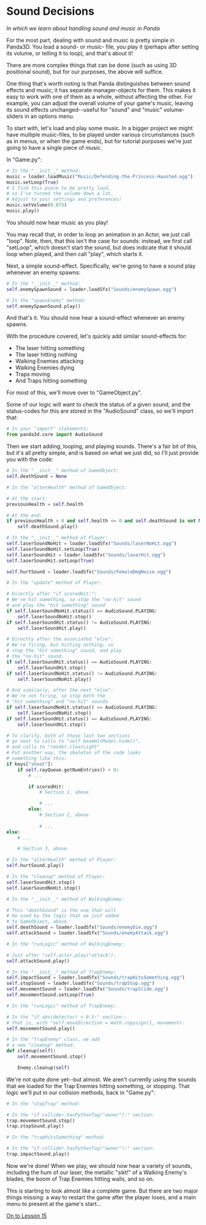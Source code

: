 Sound Decisions
=
_In which we learn about handling sound and music in Panda_

For the most part, dealing with sound and music is pretty simple in Panda3D. You load a sound- or music- file, you play it (perhaps after setting its volume, or telling it to loop), and that's about it!

There are more complex things that can be done (such as using 3D positional sound), but for our purposes, the above will suffice.

One thing that's worth noting is that Panda distinguishes between sound effects and music; it has separate manager-objects for them. This makes it easy to work with one of them as a whole, without affecting the other. For example, you can adjust the overall volume of your game's music, leaving its sound effects unchanged--useful for "sound" and "music" volume-sliders in an options menu.

To start with, let's load and play some music. In a bigger project we might have multiple music-files, to be played under various circumstances (such as in menus, or when the game ends), but for tutorial purposes we're just going to have a single piece of music.

In "Game.py":

```python
# In the "__init__" method:
music = loader.loadMusic("Music/Defending-the-Princess-Haunted.ogg")
music.setLoop(True)
# I find this piece to be pretty loud,
# so I've turned the volume down a lot.
# Adjust to your settings and preferences!
music.setVolume(0.075)
music.play()
```

You should now hear music as you play!

You may recall that, in order to loop an animation in an Actor, we just call "loop". Note, then, that this isn't the case for sounds: instead, we first call "setLoop", which doesn't start the sound, but does indicate that it should loop when played, and then call "play", which starts it.

Next, a simple sound-effect. Specifically, we're going to have a sound play whenever an enemy spawns:

```python
# In the "__init__" method:
self.enemySpawnSound = loader.loadSfx("Sounds/enemySpawn.ogg")
```

```python
# In the "spawnEnemy" method:
self.enemySpawnSound.play()
```

And that's it. You should now hear a sound-effect whenever an enemy spawns.

With the procedure covered, let's quickly add similar sound-effects for:
* The laser hitting something
* The laser hitting nothing
* Walking Enemies attacking
* Walking Enemies dying
* Traps moving
* And Traps hitting something

For most of this, we'll move over to "GameObject.py".

Some of our logic will want to check the status of a given sound, and the status-codes for this are stored in the "AudioSound" class, so we'll import that:

```python
# In your "import" statements:
from panda3d.core import AudioSound
```

Then we start adding, looping, and playing sounds. There's a fair bit of this, but it's all pretty simple, and is based on what we just did, so I'll just provide you with the code:

```python
# In the "__init__" method of GameObject:
self.deathSound = None
```

```python
# In the "alterHealth" method of GameObject:

# At the start:
previousHealth = self.health

# At the end:
if previousHealth > 0 and self.health <= 0 and self.deathSound is not None:
    self.deathSound.play()
```

```python
# In the "__init__" method of Player:
self.laserSoundNoHit = loader.loadSfx("Sounds/laserNoHit.ogg")
self.laserSoundNoHit.setLoop(True)
self.laserSoundHit = loader.loadSfx("Sounds/laserHit.ogg")
self.laserSoundHit.setLoop(True)

self.hurtSound = loader.loadSfx("Sounds/FemaleDmgNoise.ogg")
```

```python
# In the "update" method of Player:

# Directly after "if scoredHit:":
# We've hit something, so stop the "no-hit" sound
# and play the "hit something" sound
if self.laserSoundNoHit.status() == AudioSound.PLAYING:
    self.laserSoundNoHit.stop()
if self.laserSoundHit.status() != AudioSound.PLAYING:
    self.laserSoundHit.play()

# Directly after the associated "else":
# We're firing, but hitting nothing, so
# stop the "hit something" sound, and play
# the "no-hit" sound.
if self.laserSoundHit.status() == AudioSound.PLAYING:
    self.laserSoundHit.stop()
if self.laserSoundNoHit.status() != AudioSound.PLAYING:
    self.laserSoundNoHit.play()

# And similarly, after the next "else":
# We're not firing, so stop both the 
# "hit something" and "no-hit" sounds
if self.laserSoundNoHit.status() == AudioSound.PLAYING:
    self.laserSoundNoHit.stop()
if self.laserSoundHit.status() == AudioSound.PLAYING:
    self.laserSoundHit.stop()

# To clarify, both of those last two sections
# go next to calls to "self.beamHitModel.hide()",
# and calls to "render.clearLight"
# Put another way, the skeleton of the code looks
# something like this:
if keys["shoot"]:
    if self.rayQueue.getNumEntries() > 0:
        # ...

        if scoredHit:
            # Section 1, above

            # ...
        else:
            # Section 2, above
            
            # ...
else:
    # ...

    # Section 3, above.
```

```python
# In the "alterHealth" method of Player:
self.hurtSound.play()
```

```python
# In the "cleanup" method of Player:
self.laserSoundHit.stop()
self.laserSoundNoHit.stop()
```

```python
# In the "__init__" method of WalkingEnemy:

# This "deathSound" is the one that will
# be used by the logic that we just added
# to GameObject, above
self.deathSound = loader.loadSfx("Sounds/enemyDie.ogg")
self.attackSound = loader.loadSfx("Sounds/enemyAttack.ogg")
```

```python
# In the "runLogic" method of WalkingEnemy:

# Just after "self.actor.play("attack"):
self.attackSound.play()
```

```python
# In the "__init__" method of TrapEnemy:
self.impactSound = loader.loadSfx("Sounds/trapHitsSomething.ogg")
self.stopSound = loader.loadSfx("Sounds/trapStop.ogg")
self.movementSound = loader.loadSfx("Sounds/trapSlide.ogg")
self.movementSound.setLoop(True)
```

```python
# In the "runLogic" method of TrapEnemy:

# In the "if abs(detector) < 0.5:" section--
# that is, with "self.moveDirection = math.copysign(1, movement):
self.movementSound.play()
```

```python
# In the "TrapEnemy" class, we add
# a new "cleanup" method:
def cleanup(self):
    self.movementSound.stop()

    Enemy.cleanup(self)
```

We're not quite done yet--but almost. We aren't currently using the sounds that we loaded for the Trap Enemies hitting something, or stopping. That logic we'll put in our collision methods, back in "Game.py":

```python
# In the "stopTrap" method:

# In the "if collider.hasPythonTag("owner"):" section:
trap.movementSound.stop()
trap.stopSound.play()
```

```python
# In the "trapHitsSomething" method:

# In the "if collider.hasPythonTag("owner"):" section:
trap.impactSound.play()
```

Now we're done! When we play, we should now hear a variety of sounds, including the hum of our laser, the metallic "sikt!" of a Walking Enemy's blades, the boom of Trap Enemies hitting walls, and so on.

This is starting to look almost like a complete game. But there are two major things missing: a way to restart the game after the player loses, and a main menu to present at the game's start...

[On to Lesson 15][next]

[next]: tut_lesson15.html
[soundimage]: http://www.soundimage.org
